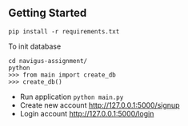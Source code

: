 ## Getting Started


```pip install -r requirements.txt```

To init database

```
cd navigus-assignment/
python
>>> from main import create_db
>>> create_db()
```

- Run application `python main.py`
- Create new account  http://127.0.0.1:5000/signup
- Login account  http://127.0.0.1:5000/login
